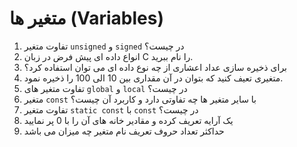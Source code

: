 # متغیر ها (Variables)

1. تفاوت متغیر `unsigned` و `signed` در چیست؟
2. انواع داده ای پیش فرض در زبان C را نام ببرید.
3. برای ذخیره سازی عداد اعشاری از چه نوع داده ای می توان استفاده کرد؟
4. متغیری تعیف کنید که بتوان در آن مقداری بین 10 الی 100 را ذخیره نمود.
5. تفاوت متغیر های `global`  و `local` در چیست؟
6. متغیر `const` با سایر متغیر ها چه تفاوتی دارد و کاربرد آن چیست؟
7. تفاوت متغیر `static const` با `const` در چیست؟
8. یک آرایه تعریف کرده و مقادیر خانه های آن را با 0 پر نمایید
9. حداکثر تعداد حروف تعریف نام متغیر چه میزان می باشد
